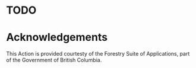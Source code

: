 <!-- Project Shields -->
# TODO

# Acknowledgements

This Action is provided courtesty of the Forestry Suite of Applications, part of the Government of British Columbia.
